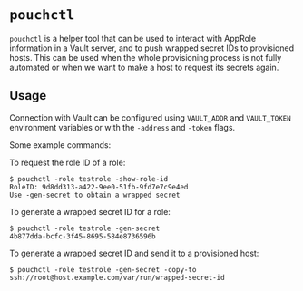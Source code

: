 # `pouchctl`

`pouchctl` is a helper tool that can be used to interact with AppRole
information in a Vault server, and to push wrapped secret IDs to
provisioned hosts. This can be used when the whole provisioning process is
not fully automated or when we want to make a host to request its secrets
again.

## Usage

Connection with Vault can be configured using `VAULT_ADDR` and `VAULT_TOKEN`
environment variables or with the `-address` and `-token` flags.

Some example commands:

To request the role ID of a role:
```
$ pouchctl -role testrole -show-role-id
RoleID: 9d8dd313-a422-9ee0-51fb-9fd7e7c9e4ed
Use -gen-secret to obtain a wrapped secret
```

To generate a wrapped secret ID for a role:
```
$ pouchctl -role testrole -gen-secret
4b877dda-bcfc-3f45-8695-584e8736596b
```

To generate a wrapped secret ID and send it to a provisioned host:
```
$ pouchctl -role testrole -gen-secret -copy-to ssh://root@host.example.com/var/run/wrapped-secret-id
```
